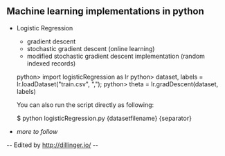 Machine learning implementations in python
------------------------------------------

- Logistic Regression

    * gradient descent
    * stochastic gradient descent (online learning)
    * modified stochastic gradient descent implementation (random indexed records)


	python> import logisticRegression as lr
	python> dataset, labels = lr.loadDataset("train.csv", ",");
	python> theta = lr.gradDescent(dataset, labels)

  You can also run the script directly as following:

	$ python logisticRegression.py {datasetfilename} {separator}

- *more to follow*


-- Edited by http://dillinger.io/ -- 

